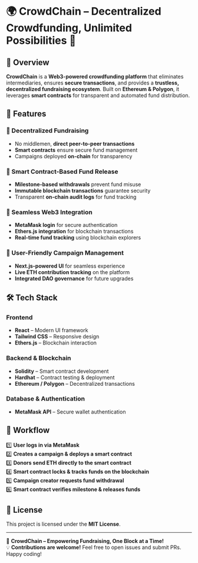 # 🌍 CrowdChain – **Decentralized Crowdfunding, Unlimited Possibilities** 🚀  

## 🚀 Overview  

**CrowdChain** is a **Web3-powered crowdfunding platform** that eliminates intermediaries, ensures **secure transactions**, and provides a **trustless, decentralized fundraising ecosystem**. Built on **Ethereum & Polygon**, it leverages **smart contracts** for transparent and automated fund distribution.  

## 🌟 Features  

### 🔹 Decentralized Fundraising  
- No middlemen, **direct peer-to-peer transactions**  
- **Smart contracts** ensure secure fund management  
- Campaigns deployed **on-chain** for transparency  

### 🔹 Smart Contract-Based Fund Release  
- **Milestone-based withdrawals** prevent fund misuse  
- **Immutable blockchain transactions** guarantee security  
- Transparent **on-chain audit logs** for fund tracking  

### 🔹 Seamless Web3 Integration  
- **MetaMask login** for secure authentication  
- **Ethers.js integration** for blockchain transactions  
- **Real-time fund tracking** using blockchain explorers  

### 🔹 User-Friendly Campaign Management  
- **Next.js-powered UI** for seamless experience  
- **Live ETH contribution tracking** on the platform  
- **Integrated DAO governance** for future upgrades  

## 🛠️ Tech Stack  

### **Frontend**  
- **React** – Modern UI framework  
- **Tailwind CSS** – Responsive design  
- **Ethers.js** – Blockchain interaction  

### **Backend & Blockchain**  
- **Solidity** – Smart contract development  
- **Hardhat** – Contract testing & deployment  
- **Ethereum / Polygon** – Decentralized transactions  

### **Database & Authentication**  
- **MetaMask API** – Secure wallet authentication  

## 🔄 Workflow  

1️⃣ **User logs in via MetaMask**  
2️⃣ **Creates a campaign & deploys a smart contract**  
3️⃣ **Donors send ETH directly to the smart contract**  
4️⃣ **Smart contract locks & tracks funds on the blockchain**  
5️⃣ **Campaign creator requests fund withdrawal**  
6️⃣ **Smart contract verifies milestone & releases funds**  

## 📜 License  

This project is licensed under the **MIT License**.  

---

🚀 **CrowdChain – Empowering Fundraising, One Block at a Time!**  
💡 **Contributions are welcome!** Feel free to open issues and submit PRs.  
Happy coding!  
